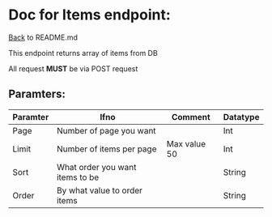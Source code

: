 # Doc for Items endpoint:

[Back](README.md) to README.md

This endpoint returns array of items from DB

All request <b>MUST</b> be via POST request

## Paramters:

| Paramter | Ifno | Comment | Datatype |
|---------|------|----------|-----------|
| Page     |Number of page you want | | Int|
| Limit | Number of items per page | Max value 50 | Int |
|Sort | What order you want items to be | | String |
|Order| By what value to order items | | String |
